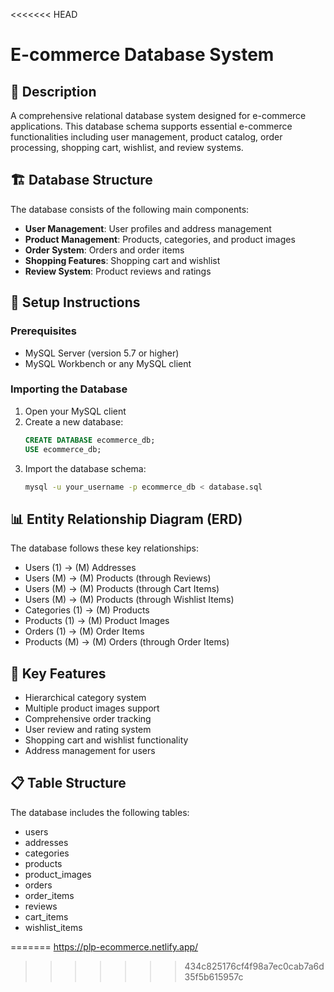 <<<<<<< HEAD
# E-commerce Database System

## 📝 Description
A comprehensive relational database system designed for e-commerce applications. This database schema supports essential e-commerce functionalities including user management, product catalog, order processing, shopping cart, wishlist, and review systems.

## 🏗️ Database Structure
The database consists of the following main components:

- **User Management**: User profiles and address management
- **Product Management**: Products, categories, and product images
- **Order System**: Orders and order items
- **Shopping Features**: Shopping cart and wishlist
- **Review System**: Product reviews and ratings

## 🚀 Setup Instructions

### Prerequisites
- MySQL Server (version 5.7 or higher)
- MySQL Workbench or any MySQL client

### Importing the Database
1. Open your MySQL client
2. Create a new database:
   ```sql
   CREATE DATABASE ecommerce_db;
   USE ecommerce_db;
   ```
3. Import the database schema:
   ```bash
   mysql -u your_username -p ecommerce_db < database.sql
   ```

## 📊 Entity Relationship Diagram (ERD)
The database follows these key relationships:

- Users (1) → (M) Addresses
- Users (M) → (M) Products (through Reviews)
- Users (M) → (M) Products (through Cart Items)
- Users (M) → (M) Products (through Wishlist Items)
- Categories (1) → (M) Products
- Products (1) → (M) Product Images
- Orders (1) → (M) Order Items
- Products (M) → (M) Orders (through Order Items)

## 🔑 Key Features
- Hierarchical category system
- Multiple product images support
- Comprehensive order tracking
- User review and rating system
- Shopping cart and wishlist functionality
- Address management for users

## 📋 Table Structure
The database includes the following tables:
- users
- addresses
- categories
- products
- product_images
- orders
- order_items
- reviews
- cart_items
- wishlist_items

=======
https://plp-ecommerce.netlify.app/
>>>>>>> 434c825176cf4f98a7ec0cab7a6d35f5b615957c
